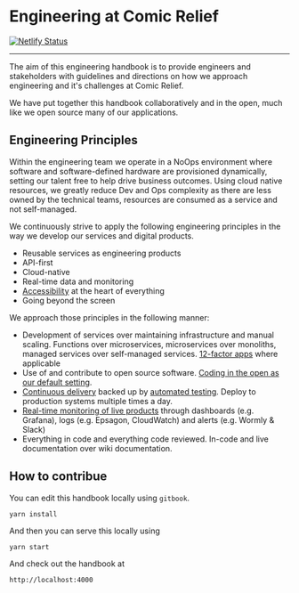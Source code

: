 # Engineering at Comic Relief
[![Netlify Status](https://api.netlify.com/api/v1/badges/76bcd6b0-ac7a-49f1-9f87-8635f6c4ffe5/deploy-status)](https://app.netlify.com/sites/comicrelief-engineering-handbook/deploys)
___

The aim of this engineering handbook is to provide engineers and stakeholders with guidelines and directions on how we
approach engineering and it's challenges at Comic Relief. 

We have put together this handbook collaboratively and in the open, much like we open source many of our applications.

## Engineering Principles

Within the engineering team we operate in a NoOps environment where software and software-defined hardware are 
provisioned dynamically, setting our talent free to help drive business outcomes. Using
cloud native resources, we greatly reduce Dev and Ops complexity as there are less owned by the technical teams, 
resources are consumed as a service and not self-managed.

We continuously strive to apply the following engineering principles in the way we develop our services and digital products.

* Reusable services as engineering products
* API-first
* Cloud-native
* Real-time data and monitoring
* [Accessibility](frontend/accessibility.md) at the heart of everything
* Going beyond the screen

We approach those principles in the following manner:

* Development of services over maintaining infrastructure and manual scaling. Functions over microservices, microservices over monoliths, managed services over self-managed services. [12-factor apps](https://12factor.net/) where applicable
* Use of and contribute to open source software. [Coding in the open as our default setting](service-delivery/code-in-open.md).
* [Continuous delivery](service-delivery/overview.md) backed up by [automated testing](service-delivery/pull-requests.html#automated-tests--tasks). Deploy to production systems multiple times a day.
* [Real-time monitoring of live products](service-delivery/monitoring.md) through dashboards (e.g. Grafana), logs (e.g. Epsagon, CloudWatch) and alerts (e.g. Wormly & Slack)
* Everything in code and everything code reviewed. In-code and live documentation over wiki documentation.

## How to contribue

You can edit this handbook locally using `gitbook`.

	yarn install

And then you can serve this locally using

	yarn start

And check out the handbook at 

	http://localhost:4000


